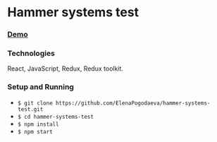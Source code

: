 # Hammer systems test

### [Demo](https://hammer-systems-test-eight.vercel.app/)

### Technologies

React, JavaScript, Redux, Redux toolkit.

### Setup and Running

* `$ git clone https://github.com/ElenaPogodaeva/hammer-systems-test.git`
* `$ cd hammer-systems-test`
* `$ npm install`
* `$ npm start`